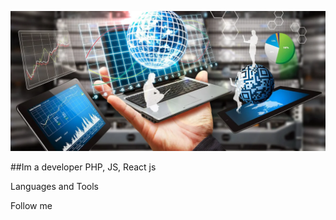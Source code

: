 ![Header](https://github.com/VasKaleev/VasKaleev/blob/main/assets/scale_1200.png)

##Im a developer PHP, JS, React js

Languages and Tools

Follow me

